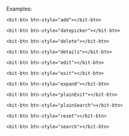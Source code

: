 Examples:

```vue
<bit-btn btn-style="add"></bit-btn>
```

```vue
<bit-btn btn-style="datepicker"></bit-btn>
```

```vue
<bit-btn btn-style="delete"></bit-btn>
```

```vue
<bit-btn btn-style="details"></bit-btn>
```

```vue
<bit-btn btn-style="edit"></bit-btn>
```

```vue
<bit-btn btn-style="exit"></bit-btn>
```

```vue
<bit-btn btn-style="expand"></bit-btn>
```

```vue
<bit-btn btn-style="plainExit"></bit-btn>
```

```vue
<bit-btn btn-style="plainSearch"></bit-btn>
```

```vue
<bit-btn btn-style="reset"></bit-btn>
```

```vue
<bit-btn btn-style="search"></bit-btn>
```